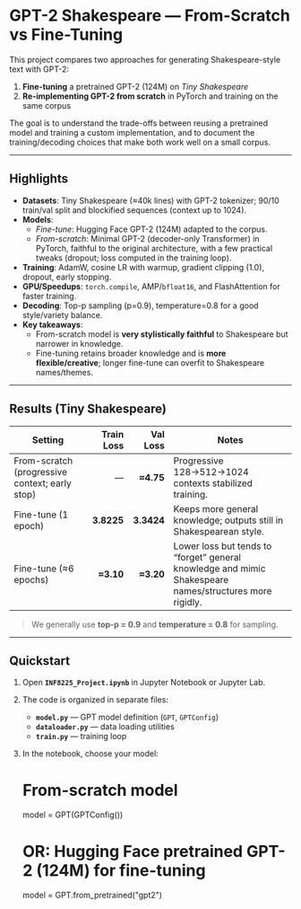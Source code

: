 # GPT-2 Shakespeare — From-Scratch vs Fine-Tuning

This project compares two approaches for generating Shakespeare-style text with GPT-2:

1) **Fine-tuning** a pretrained GPT-2 (124M) on *Tiny Shakespeare*  
2) **Re-implementing GPT-2 from scratch** in PyTorch and training on the same corpus

The goal is to understand the trade-offs between reusing a pretrained model and training a custom implementation, and to document the training/decoding choices that make both work well on a small corpus.

---

## Highlights

- **Datasets**: Tiny Shakespeare (≈40k lines) with GPT-2 tokenizer; 90/10 train/val split and blockified sequences (context up to 1024).  
- **Models**:
  - *Fine-tune*: Hugging Face GPT-2 (124M) adapted to the corpus.
  - *From-scratch*: Minimal GPT-2 (decoder-only Transformer) in PyTorch, faithful to the original architecture, with a few practical tweaks (dropout; loss computed in the training loop).
- **Training**: AdamW, cosine LR with warmup, gradient clipping (1.0), dropout, early stopping.
- **GPU/Speedups**: `torch.compile`, AMP/`bfloat16`, and FlashAttention for faster training.
- **Decoding**: Top-p sampling (p=0.9), temperature=0.8 for a good style/variety balance.
- **Key takeaways**:  
  - From-scratch model is **very stylistically faithful** to Shakespeare but narrower in knowledge.  
  - Fine-tuning retains broader knowledge and is **more flexible/creative**; longer fine-tune can overfit to Shakespeare names/themes.

---

## Results (Tiny Shakespeare)

| Setting | Train Loss | Val Loss | Notes |
|---|---:|---:|---|
| From-scratch (progressive context; early stop) | — | **≈4.75** | Progressive 128→512→1024 contexts stabilized training. |
| Fine-tune (1 epoch) | **3.8225** | **3.3424** | Keeps more general knowledge; outputs still in Shakespearean style. |
| Fine-tune (≈6 epochs) | **≈3.10** | **≈3.20** | Lower loss but tends to “forget” general knowledge and mimic Shakespeare names/structures more rigidly. |

> We generally use **top-p = 0.9** and **temperature = 0.8** for sampling.

---
## Quickstart

1. Open **`INF8225_Project.ipynb`** in Jupyter Notebook or Jupyter Lab.

2. The code is organized in separate files:
   - **`model.py`** — GPT model definition (`GPT`, `GPTConfig`)
   - **`dataloader.py`** — data loading utilities
   - **`train.py`** — training loop

3. In the notebook, choose your model:
   
   # From-scratch model
   model = GPT(GPTConfig())

   # OR: Hugging Face pretrained GPT-2 (124M) for fine-tuning
   model = GPT.from_pretrained("gpt2")
